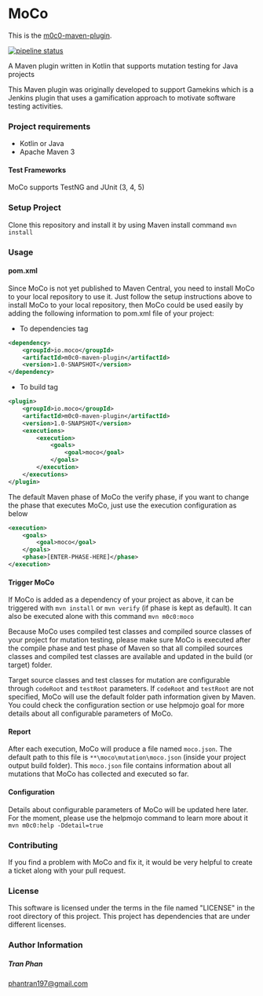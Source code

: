 # MoCo

This is the [m0c0-maven-plugin](http://).

[![pipeline status](https://gitlab.infosun.fim.uni-passau.de/phan/moco/badges/master/pipeline.svg)](https://gitlab.infosun.fim.uni-passau.de/phan/moco/-/commits/master)


A Maven plugin written in Kotlin that supports mutation testing for Java projects

This Maven plugin was originally developed to support Gamekins which is a Jenkins plugin that uses a gamification
approach to motivate software testing activities.

### Project requirements

- Kotlin or Java
- Apache Maven 3

#### Test Frameworks
MoCo supports TestNG and JUnit (3, 4, 5)

### Setup Project

Clone this repository and install it by using Maven install command
`mvn install`


### Usage

#### pom.xml

Since MoCo is not yet published to Maven Central, you need to install MoCo to your local repository to use it.
Just follow the setup instructions above to install MoCo to your local repository, 
then MoCo could be used easily by adding the following information to pom.xml file of your project:

- To dependencies tag
```xml
<dependency>
    <groupId>io.moco</groupId>
    <artifactId>m0c0-maven-plugin</artifactId>
    <version>1.0-SNAPSHOT</version>
</dependency>
```

- To build tag
```xml
<plugin>
    <groupId>io.moco</groupId>
    <artifactId>m0c0-maven-plugin</artifactId>
    <version>1.0-SNAPSHOT</version>
    <executions>
        <execution>
            <goals>
                <goal>moco</goal>
            </goals>
        </execution>
    </executions>
</plugin>
```

The default Maven phase of MoCo the verify phase, if you want to change the phase that executes MoCo, just use the execution 
configuration as below

```xml
<execution>
    <goals>
        <goal>moco</goal>
    </goals>
    <phase>[ENTER-PHASE-HERE]</phase>
</execution>
```

#### Trigger MoCo
If MoCo is added as a dependency of your project as above, it can be triggered with 
`mvn install` or `mvn verify` (if phase is kept as default). It can also be executed alone with this command
`mvn m0c0:moco`

Because MoCo uses compiled test classes and compiled source classes of your project for mutation testing, please make
sure MoCo is executed after the compile phase and test phase of Maven so that all compiled sources classes and compiled test classes
are available and updated in the build (or target) folder.

Target source classes and test classes for mutation are configurable through `codeRoot` and `testRoot` parameters.
If `codeRoot` and `testRoot` are not specified, MoCo will use the default folder path information given by Maven. You
could check the configuration section or use helpmojo goal for more details about all configurable parameters of MoCo.

#### Report
After each execution, MoCo will produce a file named `moco.json`. The default path to this file is 
`**\moco\mutation\moco.json` (inside your project output build folder).
This `moco.json` file contains information about all mutations that MoCo has collected and executed so far.


#### Configuration 
Details about configurable parameters of MoCo will be updated here later. For the moment, please use
the helpmojo command to learn more about it
`mvn m0c0:help -Ddetail=true`

### Contributing
If you find a problem with MoCo and fix it, it would be very helpful to create a ticket along with your pull request.

### License

This software is licensed under the terms in the file named "LICENSE" in the root directory of this project. This
project has dependencies that are under different licenses.

### Author Information

##### Tran Phan

phantran197@gmail.com
